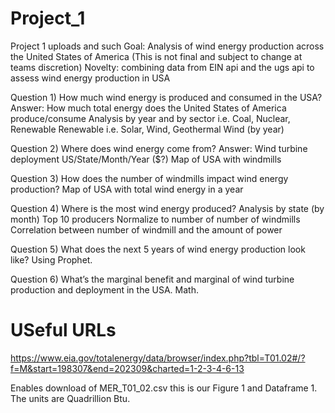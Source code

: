 # Project_1
Project 1 uploads and such
Goal: Analysis of wind energy production across the United States of America
(This is not final and subject to change at teams discretion) 
Novelty: combining data from EIN api and the ugs api to assess wind energy production in USA

Question 1) How much wind energy is produced and consumed in the USA?
Answer: 
How much total energy does the United States of America produce/consume
Analysis by year and by sector i.e. Coal, Nuclear, Renewable
Renewable  i.e. Solar, Wind, Geothermal
Wind (by year)

Question 2) Where does wind energy come from?
Answer:
Wind turbine deployment US/State/Month/Year ($?)
Map of USA with windmills

Question 3) How does the number of windmills impact wind energy production?
Map of USA with total wind energy in a year

Question 4) Where is the most wind energy produced?
Analysis by state (by month) Top 10 producers
Normalize to number of number of windmills
Correlation between number of windmill and the amount of power

Question 5) What does the next 5 years  of wind energy production look like? 
Using Prophet.

Question 6) What’s the marginal benefit and marginal of wind turbine production and deployment in the USA.
Math. 


# USeful URLs


https://www.eia.gov/totalenergy/data/browser/index.php?tbl=T01.02#/?f=M&start=198307&end=202309&charted=1-2-3-4-6-13

Enables download of MER_T01_02.csv this is our Figure 1 and Dataframe 1. The units are Quadrillion Btu.

